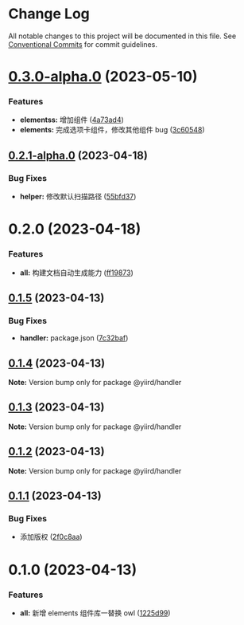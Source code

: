 # Change Log

All notable changes to this project will be documented in this file.
See [Conventional Commits](https://conventionalcommits.org) for commit guidelines.

# [0.3.0-alpha.0](https://github.com/yiird/yiird-mono/compare/@yiird/vite-plugin-vue-yiird-helper@0.2.1-alpha.0...@yiird/vite-plugin-vue-yiird-helper@0.3.0-alpha.0) (2023-05-10)

### Features

-   **elementss:** 增加组件 ([4a73ad4](https://github.com/yiird/yiird-mono/commit/4a73ad408d1976ef1bf9298380a4ccc92c2003ba))
-   **elements:** 完成选项卡组件，修改其他组件 bug ([3c60548](https://github.com/yiird/yiird-mono/commit/3c60548ef86a6ec3fe0c6942c63dc8f83cc24a04))

## [0.2.1-alpha.0](https://github.com/yiird/yiird-mono/compare/@yiird/vite-plugin-vue-yiird-helper@0.2.0...@yiird/vite-plugin-vue-yiird-helper@0.2.1-alpha.0) (2023-04-18)

### Bug Fixes

-   **helper:** 修改默认扫描路径 ([55bfd37](https://github.com/yiird/yiird-mono/commit/55bfd37d1b31b92e79b9c1cf0883eb45909ba2f4))

# 0.2.0 (2023-04-18)

### Features

-   **all:** 构建文档自动生成能力 ([ff19873](https://github.com/yiird/yiird-mono/commit/ff19873ace28e6568be3708615a091e713b6f371))

## [0.1.5](https://github.com/yiird/yiird-mono/compare/@yiird/handler@0.1.4...@yiird/handler@0.1.5) (2023-04-13)

### Bug Fixes

-   **handler:** package.json ([7c32baf](https://github.com/yiird/yiird-mono/commit/7c32baf4da4d0940ca5f1abd951f76cd10d365d6))

## [0.1.4](https://github.com/yiird/yiird-mono/compare/@yiird/handler@0.1.3...@yiird/handler@0.1.4) (2023-04-13)

**Note:** Version bump only for package @yiird/handler

## [0.1.3](https://github.com/yiird/yiird-mono/compare/@yiird/handler@0.1.2...@yiird/handler@0.1.3) (2023-04-13)

**Note:** Version bump only for package @yiird/handler

## [0.1.2](https://github.com/yiird/yiird-mono/compare/@yiird/handler@0.1.1...@yiird/handler@0.1.2) (2023-04-13)

**Note:** Version bump only for package @yiird/handler

## [0.1.1](https://github.com/yiird/yiird-mono/compare/@yiird/handler@0.1.0...@yiird/handler@0.1.1) (2023-04-13)

### Bug Fixes

-   添加版权 ([2f0c8aa](https://github.com/yiird/yiird-mono/commit/2f0c8aa913321247dc2e83905a0a29a179edbb2e))

# 0.1.0 (2023-04-13)

### Features

-   **all:** 新增 elements 组件库一替换 owl ([1225d99](https://github.com/yiird/yiird-mono/commit/1225d992a88e3918ebdb9f17436ca244b737712c))

